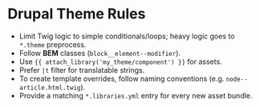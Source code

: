 # Drupal Theme Rules

- Limit Twig logic to simple conditionals/loops; heavy logic goes to `*.theme` preprocess.
- Follow **BEM** classes (`block__element--modifier`).
- Use `{{ attach_library('my_theme/component') }}` for assets.
- Prefer `|t` filter for translatable strings.
- To create template overrides, follow naming conventions (e.g. `node--article.html.twig`).
- Provide a matching `*.libraries.yml` entry for every new asset bundle.
